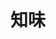 ---
title: "知味"
description: "知味"
layout: shop
keywords:
  - 美食競賽
  - 台灣美食
  - 美食精選
datePublished: "2025-06-30"
dateModified: "2025-07-07"
city: "台南市"
district: "中西區"
address: "台南市中西區中成路28號"
phone: "062220395"
geo: "22.99728862176926, 120.20521182380773"
google_map: "https://maps.app.goo.gl/ELwckfTEgph4C6qBA"
footinder: "https://footinder.com.tw/%e5%8f%b0%e5%8d%97%e5%b8%82%e4%b8%ad%e8%a5%bf%e5%8d%80/148680/"
official: ""
award:
  - name: "500盤"
    year: "2024"
    entries:
      - dishes:
          - "爆炒豬肝"

---